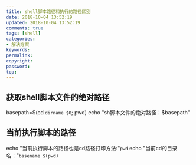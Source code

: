 ```yaml
---
title: shell脚本路径和执行的路径区别
date: 2018-10-04 13:52:19
updated: 2018-10-04 13:52:19
comments: true
tags: [shell]
categories:
- 解决方案
keywords: 
permalink: 
copyright: 
password: 
top:   
---
```

## 获取shell脚本文件的绝对路径
basepath=$(cd `dirname $0`; pwd)
echo "sh脚本文件的绝对路径：$basepath"
## 当前执行脚本的路径
echo "当前执行脚本的路径也是cd路径打印方法:"`pwd`
echo "当前cd的目录名："`basename $(pwd)`
